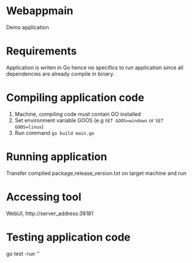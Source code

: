 # Webappmain

Demo application

# Requirements

Application is writen in Go hence no specifics to run application since all dependencies are already compile in binary.

# Compiling application code
1. Machine, compiling code must contain GO installed 
2. Set environment variable GOOS (e.g ```SET GOOS=windows``` or ```SET GOOS=linux```)
3. Run command ```go build main.go```


# Running application
Transfer compiled package,release_version.txt on target machine and run


# Accessing tool
WebUI, http://server_address:38181



# Testing application code
go test -run ''

